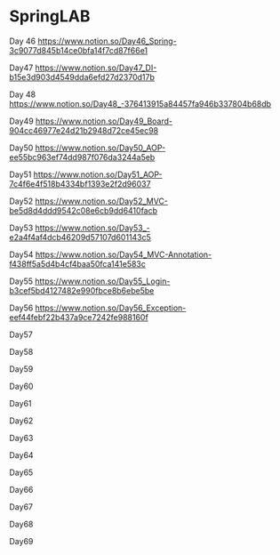 # SpringLAB
 
 Day 46 https://www.notion.so/Day46_Spring-3c9077d845b14ce0bfa14f7cd87f66e1
 
 Day47 https://www.notion.so/Day47_DI-b15e3d903d4549dda6efd27d2370d17b

Day 48 https://www.notion.so/Day48_-376413915a84457fa946b337804b68db

Day49 https://www.notion.so/Day49_Board-904cc46977e24d21b2948d72ce45ec98

Day50 https://www.notion.so/Day50_AOP-ee55bc963ef74dd987f076da3244a5eb

Day51 https://www.notion.so/Day51_AOP-7c4f6e4f518b4334bf1393e2f2d96037

Day52 https://www.notion.so/Day52_MVC-be5d8d4ddd9542c08e6cb9dd6410facb

Day53 https://www.notion.so/Day53_-e2a4f4af4dcb46209d57107d601143c5

Day54 https://www.notion.so/Day54_MVC-Annotation-f438ff5a5d4b4cf4baa50fca141e583c

Day55 https://www.notion.so/Day55_Login-b3cef5bd4127482e990fbce8b6ebe5be

Day56 https://www.notion.so/Day56_Exception-eef44febf22b437a9ce7242fe988160f

Day57

Day58

Day59

Day60

Day61

Day62

Day63

Day64

Day65

Day66

Day67

Day68

Day69

